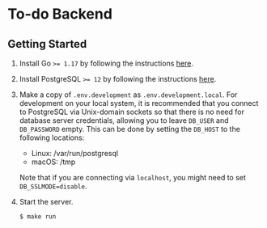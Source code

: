 # To-do Backend

## Getting Started

1. Install Go `>= 1.17` by following the instructions [here](https://golang.org/doc/install).
1. Install PostgreSQL `>= 12` by following the instructions [here](https://www.postgresql.org/download/).
1. Make a copy of `.env.development` as `.env.development.local`.
   For development on your local system, it is recommended that you connect to PostgreSQL via Unix-domain sockets so that there is no need for database server credentials, allowing you to leave `DB_USER` and `DB_PASSWORD` empty.
   This can be done by setting the `DB_HOST` to the following locations:
   * Linux: /var/run/postgresql
   * macOS: /tmp

   Note that if you are connecting via `localhost`, you might need to set `DB_SSLMODE=disable`.
1. Start the server.
   ```sh
   $ make run
   ```
